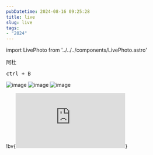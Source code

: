 ```yaml
---
pubDatetime: 2024-08-16 09:25:28
title: live
slug: live
tags:
- "2024"
---
```

import LivePhoto from '../../../components/LivePhoto.astro'

阿杜

[//]: # ()
[//]: # ([//]: # &#40;&#41;)
[//]: # ([//]: # &#40;<LivePhoto l="232" p="https://pub-4232cd0528364004a537285f400807bf.r2.dev/2024/A001_07251216_C317-FfGABM.jpg" v="https://pub-4232cd0528364004a537285f400807bf.r2.dev/2024/A001_07251216_C317-DQ6Nj6.mp4"/>&#41;)
[//]: # ()
[//]: # ([//]: # &#40;![图片说明]&#40;https://pub-4232cd0528364004a537285f400807bf.r2.dev/2024/A001_07251216_C317-FfGABM.jpg?v=https://pub-4232cd0528364004a537285f400807bf.r2.dev/2024/A001_07251216_C317-DQ6Nj6.mp4&#41;&#41;)
[//]: # ()
[//]: # (<frame>)

[//]: # (!bv{<iframe width="560" height="315" src="https://www.youtube.com/embed/NE9ZW-fxP0w?si=hNfkQM44ApXHuIFV" title="YouTube video player" frameborder="0" allow="accelerometer; autoplay; clipboard-write; encrypted-media; gyroscope; picture-in-picture; web-share" referrerpolicy="strict-origin-when-cross-origin" allowfullscreen ></iframe>})

[//]: # ()
[//]: # ()
[//]: # ()


<kbd>ctrl +  B</kbd>

![image](https://pub-4232cd0528364004a537285f400807bf.r2.dev/2024/live/IMG_9374.jpg)
![image](https://pub-4232cd0528364004a537285f400807bf.r2.dev/2024/live/IMG_9374.jpg)
![image](https://pub-4232cd0528364004a537285f400807bf.r2.dev/2024/live/IMG_9374.jpg)

  !bv{<iframe src="https://tx-safety-video.acfun.cn/mediacloud/acfun/acfun_video/06ca0404ea25d318-f1a7a19c46b780d714e7307baf6d63a8-mp4_1080p_60_1.mp4?pkey=ABDCnTLjGPeq89wqgSzJqlxY2Dioq5xHUuCTIRF47-thmX_euKMgAcc65sMx8XlFepr1uC7F0cJ6OxwDffBRXzvUvzDtbSdn-jLLo6lJ75BsPVAhiD1FrJzzh8ep742cy3VF9aGpwcNqknDmc38CdVB4P1_tzoxaMziLDnsfbcz-zprBuBIuAiQXm0Gbbqi0Rohg6n76mECVhjmVUFQyrn4k9OGGjWvWNcNk4Vc73PoXmw&safety_id=AAIPi77r2nmE6Xe9XQ4vbmCB" scrolling="no" border="0" frameborder="no" framespacing="0" allowfullscreen="true"></iframe>}

